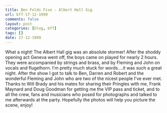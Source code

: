 ```yaml
---
title: Ben Folds Five - Albert Hall Gig
url: bff-17-12-1999
comments: false
layout: post
categories: [blog, bff]
tags: []
date: 17-12-1999
---
```

What a night! The Albert Hall gig was an absolute stormer! After the shoddy opening act Geneva went off, the boys came on played for nearly 2 hours. They were accompanied by strings and brass, and by Fleming and John on vocals and flugelhorn. I'm pretty much stuck for words....it was such a great night. After the show I got to talk to Ben, Darren and Robert and the wonderful Fleming and John who are two of the nicest people I've ever met. Thanks to Will Brady and his mates for sharing their Pringles with me, Frank Maynard and Doug Goodman for getting me the VIP pass and ticket, and to all the crew, fans and musicians who posed for photographs and talked to me afterwards at the party. Hopefully the photos will help you picture the scene, enjoy!